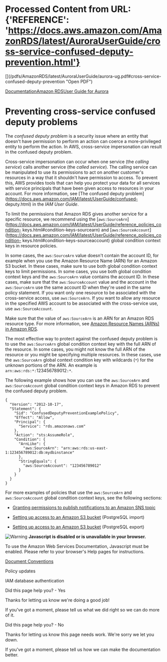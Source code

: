 # Processed Content from URL: {'REFERENCE': 'https://docs.aws.amazon.com/AmazonRDS/latest/AuroraUserGuide/cross-service-confused-deputy-prevention.html'}

[](/pdfs/AmazonRDS/latest/AuroraUserGuide/aurora-ug.pdf#cross-service-
confused-deputy-prevention "Open PDF")

[Documentation](/index.html)[Amazon RDS](/rds/index.html)[User Guide for
Aurora](CHAP_AuroraOverview.html)

# Preventing cross-service confused deputy problems

The _confused deputy problem_ is a security issue where an entity that doesn't
have permission to perform an action can coerce a more-privileged entity to
perform the action. In AWS, cross-service impersonation can result in the
confused deputy problem.

Cross-service impersonation can occur when one service (the _calling service_)
calls another service (the _called service_). The calling service can be
manipulated to use its permissions to act on another customer's resources in a
way that it shouldn't have permission to access. To prevent this, AWS provides
tools that can help you protect your data for all services with service
principals that have been given access to resources in your account. For more
information, see [The confused deputy
problem](https://docs.aws.amazon.com/IAM/latest/UserGuide/confused-
deputy.html) in the _IAM User Guide_.

To limit the permissions that Amazon RDS gives another service for a specific
resource, we recommend using the
[`aws:SourceArn`](https://docs.aws.amazon.com/IAM/latest/UserGuide/reference_policies_condition-
keys.html#condition-keys-sourcearn) and
[`aws:SourceAccount`](https://docs.aws.amazon.com/IAM/latest/UserGuide/reference_policies_condition-
keys.html#condition-keys-sourceaccount) global condition context keys in
resource policies.

In some cases, the `aws:SourceArn` value doesn't contain the account ID, for
example when you use the Amazon Resource Name (ARN) for an Amazon S3 bucket.
In these cases, make sure to use both global condition context keys to limit
permissions. In some cases, you use both global condition context keys and the
`aws:SourceArn` value contains the account ID. In these cases, make sure that
the `aws:SourceAccount` value and the account in the `aws:SourceArn` use the
same account ID when they're used in the same policy statement. If you want
only one resource to be associated with the cross-service access, use
`aws:SourceArn`. If you want to allow any resource in the specified AWS
account to be associated with the cross-service use, use `aws:SourceAccount`.

Make sure that the value of `aws:SourceArn` is an ARN for an Amazon RDS
resource type. For more information, see [Amazon Resource Names (ARNs) in
Amazon RDS](./USER_Tagging.ARN.html).

The most effective way to protect against the confused deputy problem is to
use the `aws:SourceArn` global condition context key with the full ARN of the
resource. In some cases, you might not know the full ARN of the resource or
you might be specifying multiple resources. In these cases, use the
`aws:SourceArn` global context condition key with wildcards (`*`) for the
unknown portions of the ARN. An example is `arn:aws:rds:*:`123456789012`:*`.

The following example shows how you can use the `aws:SourceArn` and
`aws:SourceAccount` global condition context keys in Amazon RDS to prevent the
confused deputy problem.

    
    
    {
      "Version": "2012-10-17",
      "Statement": {
        "Sid": "ConfusedDeputyPreventionExamplePolicy",
        "Effect": "Allow",
        "Principal": {
          "Service": "rds.amazonaws.com"
        },
        "Action": "sts:AssumeRole",
        "Condition": {
          "ArnLike": {
            "aws:SourceArn": "arn:aws:rds:us-east-1:123456789012:db:mydbinstance"
          },
          "StringEquals": {
            "aws:SourceAccount": "123456789012"
          }
        }
      }
    }

For more examples of policies that use the `aws:SourceArn` and
`aws:SourceAccount` global condition context keys, see the following sections:

  * [Granting permissions to publish notifications to an Amazon SNS topic](./USER_Events.GrantingPermissions.html)

  * [Setting up access to an Amazon S3 bucket](./USER_PostgreSQL.S3Import.AccessPermission.html) (PostgreSQL import)

  * [Setting up access to an Amazon S3 bucket](./postgresql-s3-export-access-bucket.html) (PostgreSQL export)

![Warning](https://d1ge0kk1l5kms0.cloudfront.net/images/G/01/webservices/console/warning.png)
**Javascript is disabled or is unavailable in your browser.**

To use the Amazon Web Services Documentation, Javascript must be enabled.
Please refer to your browser's Help pages for instructions.

[Document Conventions](/general/latest/gr/docconventions.html)

Policy updates

IAM database authentication

Did this page help you? - Yes

Thanks for letting us know we're doing a good job!

If you've got a moment, please tell us what we did right so we can do more of
it.

Did this page help you? - No

Thanks for letting us know this page needs work. We're sorry we let you down.

If you've got a moment, please tell us how we can make the documentation
better.

